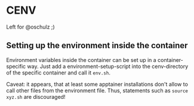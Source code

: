 
CENV
====

Left for @oschulz ;)

Setting up the environment inside the container
---

Environment variables inside the container can be set up in a
container-specific way.
Just add a environment-setup-script into the cenv-directory of the specific
container and call it `env.sh`.  

Caveat: it appears, that at least some apptainer installations don't allow to
call other files from the environment file.
Thus, statements such as `source xyz.sh` are discouraged!

